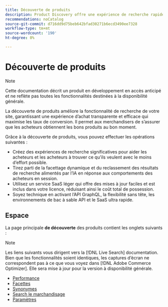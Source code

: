 ```yaml
---
title: Découverte de produits
description: Product Discovery offre une expérience de recherche rapide, pertinente et intuitive.
recommendations: noCatalog
source-git-commit: d716dd9d75beb642bfad30271b6ecd3490ee7328
workflow-type: tm+mt
source-wordcount: '190'
ht-degree: 0%

---
```


# Découverte de produits

>[!NOTE]
>
>Cette documentation décrit un produit en développement en accès anticipé et ne reflète pas toutes les fonctionnalités destinées à la disponibilité générale.

La découverte de produits améliore la fonctionnalité de recherche de votre site, garantissant une expérience d’achat transparente et efficace qui maximise les taux de conversion. Il permet aux merchandisers de s’assurer que les acheteurs obtiennent les bons produits au bon moment.

Grâce à la découverte de produits, vous pouvez effectuer les opérations suivantes :

- Créez des expériences de recherche significatives pour aider les acheteurs et les acheteurs à trouver ce qu’ils veulent avec le moins d’effort possible.
- Tirez parti de la facettage dynamique et du reclassement des résultats de recherche alimentés par l’IA en réponse aux comportements des acheteurs en session.
- Utilisez un service SaaS léger qui offre des mises à jour faciles et est inclus dans votre licence, réduisant ainsi le coût total de possession.
- Soyez technique en activant l’API GraphQL, la flexibilité sans tête, les environnements de bac à sable API et le SaaS ultra rapide.

## Espace

La page principale **de découverte** des produits contient les onglets suivants :

>[!NOTE]
>
>Les liens suivants vous dirigent vers la [!DNL Live Search] documentation. Bien que les fonctionnalités soient identiques, les captures d’écran ne correspondent pas à ce que vous voyez dans [!DNL Adobe Commerce Optimizer]. Elle sera mise à jour pour la version à disponibilité générale.

- [Performance](../../live-search/performance.md)
- [Facettes](../../live-search/facets.md)
- [Synonymes](../../live-search/synonyms.md)
- [Search le marchandisage](../../live-search/rules.md)
- [Paramètres](../../live-search/settings.md)
